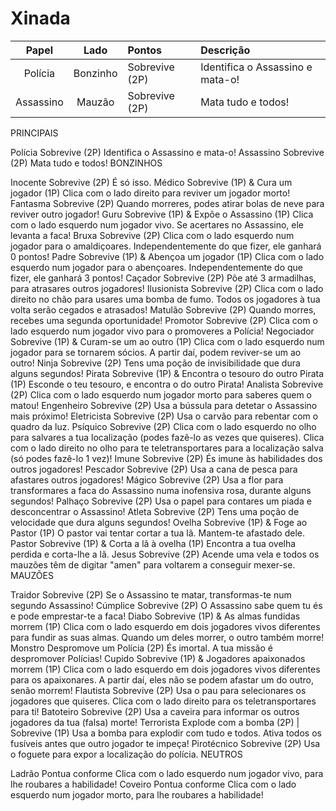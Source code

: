 # Xinada

| Papel         | Lado          | Pontos | Descrição
|:-------------:|:-------------:|:-----|:-------
| Polícia | Bonzinho | Sobrevive (2P) | Identifica o Assassino e mata-o!
| Assassino | Mauzão | Sobrevive (2P) | Mata tudo e todos!

PRINCIPAIS		
		
		
Polícia	Sobrevive (2P)	Identifica o Assassino e mata-o!
Assassino	Sobrevive (2P)	Mata tudo e todos!
BONZINHOS		
		
		
Inocente	Sobrevive (2P)	É só isso.
Médico	Sobrevive (1P) & Cura um jogador (1P)	Clica com o lado direito para reviver um jogador morto!
Fantasma	Sobrevive (2P)	Quando morreres, podes atirar bolas de neve para reviver outro jogador!
Guru	Sobrevive (1P) & Expõe o Assassino (1P)	Clica com o lado esquerdo num jogador vivo. Se acertares no Assassino, ele levanta a faca!
Bruxa	Sobrevive (2P)	Clica com o lado esquerdo num jogador para o amaldiçoares. Independentemente do que fizer, ele ganhará 0 pontos!
Padre	Sobrevive (1P) & Abençoa um jogador (1P)	Clica com o lado esquerdo num jogador para o abençoares. Independentemente do que fizer, ele ganhará 3 pontos!
Caçador	Sobrevive (2P)	Põe até 3 armadilhas, para atrasares outros jogadores!
Ilusionista	Sobrevive (2P)	Clica com o lado direito no chão para usares uma bomba de fumo. Todos os jogadores à tua volta serão cegados e atrasados!
Matulão	Sobrevive (2P)	Quando morres, recebes uma segunda oportunidade!
Promotor	Sobrevive (2P)	Clica com o lado esquerdo num jogador vivo para o promoveres a Polícia!
Negociador	Sobrevive (1P) & Curam-se um ao outro (1P)	Clica com o lado esquerdo num jogador para se tornarem sócios. A partir daí, podem reviver-se um ao outro!
Ninja	Sobrevive (2P)	Tens uma poção de invisibilidade que dura alguns segundos!
Pirata	Sobrevive (1P) & Encontra o tesouro do outro Pirata (1P)	Esconde o teu tesouro, e encontra o do outro Pirata!
Analista	Sobrevive (2P)	Clica com o lado esquerdo num jogador morto para saberes quem o matou!
Engenheiro	Sobrevive (2P)	Usa a bússula para detetar o Assassino mais próximo!
Eletricista	Sobrevive (2P)	Usa o carvão para rebentar com o quadro da luz.
Psíquico	Sobrevive (2P)	Clica com o lado esquerdo no olho para salvares a tua localização (podes fazê-lo as vezes que quiseres). Clica com o lado direito no olho para te teletransportares para a localização salva (só podes fazê-lo 1 vez)!
Imune	Sobrevive (2P)	És imune às habilidades dos outros jogadores!
Pescador	Sobrevive (2P)	Usa a cana de pesca para afastares outros jogadores!
Mágico	Sobrevive (2P)	Usa a flor para transformares a faca do Assassino numa inofensiva rosa, durante alguns segundos!
Palhaço	Sobrevive (2P)	Usa o papel para contares um piada e desconcentrar o Assassino!
Atleta	Sobrevive (2P)	Tens uma poção de velocidade que dura alguns segundos!
Ovelha	Sobrevive (1P) & Foge ao Pastor (1P)	O pastor vai tentar cortar a tua lã. Mantem-te afastado dele.
Pastor	Sobrevive (1P) & Corta a lã à ovelha (1P)	Encontra a tua ovelha perdida e corta-lhe a lã.
Jesus	Sobrevive (2P)	Acende uma vela e todos os mauzões têm de digitar "amen" para voltarem a conseguir mexer-se.
MAUZÕES		
		
		
Traidor	Sobrevive (2P)	Se o Assassino te matar, transformas-te num segundo Assassino!
Cúmplice	Sobrevive (2P)	O Assassino sabe quem tu és e pode emprestar-te a faca!
Diabo	Sobrevive (1P) & As almas fundidas morrem (1P)	Clica com o lado esquerdo em dois jogadores vivos diferentes para fundir as suas almas. Quando um deles morrer, o outro também morre!
Monstro	Despromove um Polícia (2P)	És imortal. A tua missão é despromover Polícias!
Cupido	Sobrevive (1P) & Jogadores apaixonados morrem (1P)	Clica com o lado esquerdo em dois jogadores vivos diferentes para os apaixonares. A partir daí, eles não se podem afastar um do outro, senão morrem!
Flautista	Sobrevive (2P)	Usa o pau para selecionares os jogadores que quiseres. Clica com o lado direito para os teletransportares para ti!
Batoteiro	Sobrevive (2P)	Usa a caveira para informar os outros jogadores da tua (falsa) morte!
Terrorista	Explode com a bomba (2P) | Sobrevive (1P)	Usa a bomba para explodir com tudo e todos. Ativa todos os fusíveis antes que outro jogador te impeça!
Pirotécnico	Sobrevive (2P)	Usa o foguete para expor a localização do polícia.
NEUTROS		
		
		
Ladrão	Pontua conforme	Clica com o lado esquerdo num jogador vivo, para lhe roubares a habilidade!
Coveiro	Pontua conforme	Clica com o lado esquerdo num jogador morto, para lhe roubares a habilidade!
